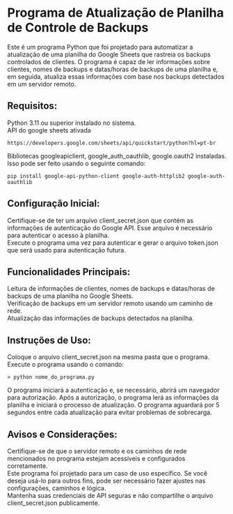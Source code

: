# Programa de Atualização de Planilha de Controle de Backups

Este é um programa Python que foi projetado para automatizar a atualização de uma planilha do Google Sheets que rastreia os backups controlados de clientes. O programa é capaz de ler informações sobre clientes, nomes de backups e datas/horas de backups de uma planilha e, em seguida, atualiza essas informações com base nos backups detectados em um servidor remoto.

## Requisitos:

  Python 3.11 ou superior instalado no sistema.  
  API do google sheets ativada
  
    https://developers.google.com/sheets/api/quickstart/python?hl=pt-br
    
  Bibliotecas googleapiclient, google_auth_oauthlib, google.oauth2 instaladas. Isso pode ser feito usando o seguinte comando:

    pip install google-api-python-client google-auth-httplib2 google-auth-oauthlib

## Configuração Inicial:

  Certifique-se de ter um arquivo client_secret.json que contém as informações de autenticação do Google API. Esse arquivo é necessário para autenticar o acesso à planilha.  
  Execute o programa uma vez para autenticar e gerar o arquivo token.json que será usado para autenticação futura.

## Funcionalidades Principais:

  Leitura de informações de clientes, nomes de backups e datas/horas de backups de uma planilha no Google Sheets.  
  Verificação de backups em um servidor remoto usando um caminho de rede.  
  Atualização das informações de backups detectados na planilha.  

## Instruções de Uso:

  Coloque o arquivo client_secret.json na mesma pasta que o programa.
  Execute o programa usando o comando:

    > python nome_do_programa.py

  O programa iniciará a autenticação e, se necessário, abrirá um navegador para autorização.
  Após a autorização, o programa lerá as informações da planilha e iniciará o processo de atualização.
  O programa aguardará por 5 segundos entre cada atualização para evitar problemas de sobrecarga.

## Avisos e Considerações:

  Certifique-se de que o servidor remoto e os caminhos de rede mencionados no programa estejam acessíveis e configurados corretamente.  
  Este programa foi projetado para um caso de uso específico. Se você deseja usá-lo para outros fins, pode ser necessário fazer ajustes nas configurações, caminhos e lógica.  
  Mantenha suas credenciais de API seguras e não compartilhe o arquivo client_secret.json publicamente.  
